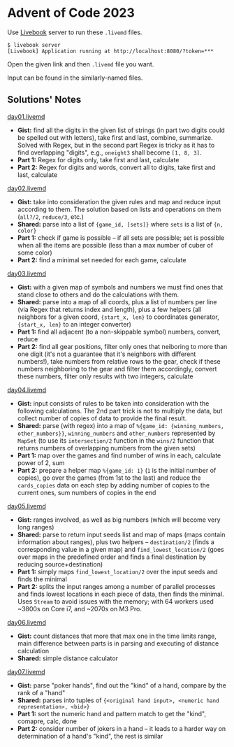 # Advent of Code 2023


Use [Livebook](https://livebook.dev/) server to run these `.livemd` files.

```console
$ livebook server
[Livebook] Application running at http://localhost:8080/?token=***
```

Open the given link and then `.livemd` file you want.

Input can be found in the similarly-named files.

## Solutions' Notes

[day01.livemd](day01.livemd)

- **Gist:** find all the digits in the given list of strings (in part two digits could be spelled out with letters), take first and last, combine, summarize. Solved with Regex, but in the second part Regex is tricky as it has to find overlapping "digits", e.g., `oneight3` shall become `[1, 8, 3]`.
- **Part 1:** Regex for digits only, take first and last, calculate
- **Part 2:** Regex for digits and words, convert all to digits, take first and last, calculate

[day02.livemd](day02.livemd)

- **Gist:** take into consideration the given rules and map and reduce input according to them. The solution based on lists and operations on them (`all?/2`, `reduce/3`, etc.)
- **Shared:** parse into a list of `{game_id, [sets]}` where `sets` is a list of `{n, color}`
- **Part 1:** check if game is possible – if all sets are possible; set is possible when all the items are possible (less than a max number of cuber of some color)
- **Part 2:** find a minimal set needed for each game, calculate

[day03.livemd](day03.livemd)

- **Gist:** with a given map of symbols and numbers we must find ones that stand close to others and do the calculations with them.
- **Shared:** parse into a map of all coords, plus a list of numbers per line (via Regex that returns index and length), plus a few helpers (all neighbors for a given coord, `{start_x, len}` to coordinates generator, `{start_x, len}` to an integer converter)
- **Part 1:** find all adjacent (to a non-skippable symbol) numbers, convert, reduce
- **Part 2:** find all gear positions, filter only ones that neiboring to more than one digit (it's not a guarantee that it's neighbors with different numbers!), take numbers from relative rows to the gear, check if these numbers neighboring to the gear and filter them accordingly, convert these numbers, filter only results with two integers, calculate

[day04.livemd](day04.livemd)

- **Gist:** input consists of rules to be taken into consideration with the following calculations. The 2nd part trick is not to multiply the data, but collect number of copies of data to provide the final result.
- **Shared:** parse (with regex) into a map of `%{game_id: {winning_numbers, other_numbers}}`, `winning_numbers` and `other_numbers` represented by `MapSet` (to use its `intersection/2` function in the `wins/2` function that returns numbers of overlapping numbers from the given sets)
- **Part 1:** map over the games and find number of wins in each, calculate power of 2, sum
- **Part 2:** prepare a helper map `%{game_id: 1}` (`1` is the initial number of copies), go over the games (from 1st to the last) and reduce the `cards_copies` data on each step by adding number of copies to the current ones, sum numbers of copies in the end

[day05.livemd](day05.livemd)

- **Gist:** ranges involved, as well as big numbers (which will become very long ranges)
- **Shared:** parse to return input seeds list and map of maps (maps contain information about ranges), plus two helpers – `destination/2` (finds a corresponding value in a given map) and `find_lowest_location/2` (goes over maps in the predefined order and finds a final destination by reducing source+destination)
- **Part 1:** simply maps `find_lowest_location/2` over the input seeds and finds the minimal
- **Part 2:** splits the input ranges among a number of parallel processes and finds lowest locations in each piece of data, then finds the minimal. Uses `Stream` to avoid issues with the memory; with 64 workers used ~3800s on Core i7, and ~2070s on M3 Pro.

[day06.livemd](day06.livemd)

- **Gist:** count distances that more that max one in the time limits range, main difference between parts is in parsing and executing of distance calculation
- **Shared:** simple distance calculator

[day07.livemd](day07.livemd)

- **Gist:** parse "poker hands", find out the "kind" of a hand, compare by the rank of a "hand"
- **Shared:** parses into tuples of `{<original hand input>, <numeric hand representation>, <bid>}`
- **Part 1:** sort the numeric hand and pattern match to get the "kind", comapre, calc, done
- **Part 2:** consider number of jokers in a hand – it leads to a harder way on determination of a hand's "kind", the rest is similar
